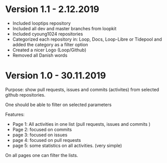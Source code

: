
# Version 1.1 - 2.12.2019
- Included looptips repository
- Included all dev and master branches from loopkit
- Included cyoung1024 repositories
- Categorized each repository in: Loop, Docs, Loop-Libre or Tidepool and added the category as a filter option
- Created a nicer Logo (Loop/Github)
- Removed all Danish words

# Version 1.0 - 30.11.2019

Purpose: 
show pull requests, issues and commits (activites) from selected github repositories. 

One should be able to filter on selected parameters

Features:
- Page 1: All activities in one list (pull requests, issues and commits )
- Page 2: focused on commits
- page 3: focused on issues
- page 4: focused on pull requests
- page 5: some statistics on all activities. (very simple)

On all pages one can filter the lists. 

